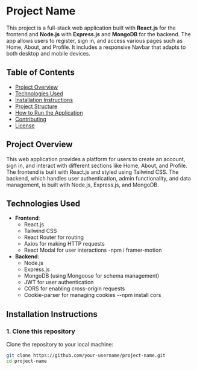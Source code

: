 # Project Name

This project is a full-stack web application built with **React.js** for the frontend and **Node.js** with **Express.js** and **MongoDB** for the backend. The app allows users to register, sign in, and access various pages such as Home, About, and Profile. It includes a responsive Navbar that adapts to both desktop and mobile devices.

## Table of Contents

- [Project Overview](#project-overview)
- [Technologies Used](#technologies-used)
- [Installation Instructions](#installation-instructions)
- [Project Structure](#project-structure)
- [How to Run the Application](#how-to-run-the-application)
- [Contributing](#contributing)
- [License](#license)

## Project Overview

This web application provides a platform for users to create an account, sign in, and interact with different sections like Home, About, and Profile. The frontend is built with React.js and styled using Tailwind CSS. The backend, which handles user authentication, admin functionality, and data management, is built with Node.js, Express.js, and MongoDB.

## Technologies Used

- **Frontend**:
  - React.js
  - Tailwind CSS
  - React Router for routing
  - Axios for making HTTP requests
  - React Modal for user interactions
  -npm i framer-motion
- **Backend**:
  - Node.js
  - Express.js
  - MongoDB (using Mongoose for schema management)
  - JWT for user authentication
  - CORS for enabling cross-origin requests
  - Cookie-parser for managing cookies
  --npm install cors


## Installation Instructions

### 1. Clone this repository

Clone the repository to your local machine:

```bash
git clone https://github.com/your-username/project-name.git
cd project-name
